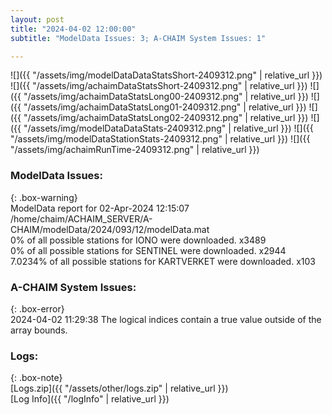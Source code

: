```yaml
---
layout: post
title: "2024-04-02 12:00:00"
subtitle: "ModelData Issues: 3; A-CHAIM System Issues: 1"

---
```


![]({{ "/assets/img/modelDataDataStatsShort-2409312.png" | relative_url }})
![]({{ "/assets/img/achaimDataStatsShort-2409312.png" | relative_url }})
![]({{ "/assets/img/achaimDataStatsLong00-2409312.png" | relative_url }})
![]({{ "/assets/img/achaimDataStatsLong01-2409312.png" | relative_url }})
![]({{ "/assets/img/achaimDataStatsLong02-2409312.png" | relative_url }})
![]({{ "/assets/img/modelDataDataStats-2409312.png" | relative_url }})
![]({{ "/assets/img/modelDataStationStats-2409312.png" | relative_url }})
![]({{ "/assets/img/achaimRunTime-2409312.png" | relative_url }})


### ModelData Issues:  
  
{: .box-warning}  
 ModelData report for 02-Apr-2024 12:15:07   
 /home/chaim/ACHAIM_SERVER/A-CHAIM/modelData/2024/093/12/modelData.mat   
 0% of all possible stations for IONO were downloaded. x3489   
 0% of all possible stations for SENTINEL were downloaded. x2944   
 7.0234% of all possible stations for KARTVERKET were downloaded. x103   
  
### A-CHAIM System Issues:  
  
{: .box-error}  
2024-04-02 11:29:38 The logical indices contain a true value outside of the array bounds.  

### Logs:  
  
{: .box-note}  
[Logs.zip]({{ "/assets/other/logs.zip" | relative_url }})  
[Log Info]({{ "/logInfo" | relative_url }})  
